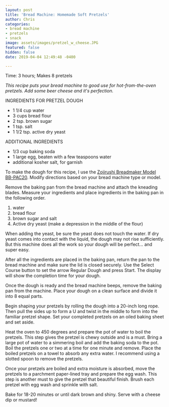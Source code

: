 ```yaml
---
layout: post
title: 'Bread Machine: Homemade Soft Pretzels'
author: Chris
categories:
- bread machine
- pretzels
- snack
image: assets/images/pretzel_w_cheese.JPG
featured: false
hidden: false
date: 2019-04-04 12:49:48 -0400

---
```

Time: 3 hours; Makes 8 pretzels

_This recipe puts your bread machine to good use for hot-from-the-oven pretzels. Add some beer cheese and it's perfection._

INGREDIENTS FOR PRETZEL DOUGH

* 1 1/4 cup water
* 3 cups bread flour
* 2 tsp. brown sugar
* 1 tsp. salt
* 1 1/2 tsp. active dry yeast

ADDITIONAL INGREDIENTS

* 1/3 cup baking soda
* 1 large egg, beaten with a few teaspoons water
* additional kosher salt, for garnish

To make the dough for this recipe, I use the [Zojirushi Breadmaker Model BB-PAC20](https://www.amazon.com/Zojirushi-BB-PAC20BA-BB-PAC20-Virtuoso-Breadmaker/dp/B0067MQM48/ref=sr_1_3?keywords=zojirushi+bread+machine+bbpac20&qid=1552254883&s=gateway&sr=8-3). Modify directions based on your bread machine type or model.

Remove the baking pan from the bread machine and attach the kneading blades. Measure your ingredients and place ingredients in the baking pan in the following order.

1. water
2. bread flour
3. brown sugar and salt
4. Active dry yeast (make a depression in the middle of the flour)

When adding the yeast, be sure the yeast does not touch the water. If dry yeast comes into contact with the liquid, the dough may not rise sufficiently. But this machine does all the work so your dough will be perfect... and super easy.

After all the ingredients are placed in the baking pan, return the pan to the bread machine and make sure the lid is closed securely. Use the Select Course button to set the arrow Regular Dough and press Start. The display will show the completion time for your dough.

Once the dough is ready and the bread machine beeps, remove the baking pan from the machine. Place your dough on a clean surface and divide it into 8 equal parts.

Begin shaping your pretzels by rolling the dough into a 20-inch long rope. Then pull the sides up to form a U and twist in the middle to form into the familiar pretzel shape. Set your completed pretzels on an oiled baking sheet and set aside.

Heat the oven to 450 degrees and prepare the pot of water to boil the pretzels. This step gives the pretzel is chewy outside and is a must. Bring a large pot of water to a simmering boil and add the baking soda to the pot. Boil the pretzels one or two at a time for one minute and remove. Place the boiled pretzels on a towel to absorb any extra water. I recommend using a slotted spoon to remove the pretzels.

Once your pretzels are boiled and extra moisture is absorbed, move the pretzels to a parchment paper-lined tray and prepare the egg wash. This step is another must to give the pretzel that beautiful finish. Brush each pretzel with egg wash and sprinkle with salt.

Bake for 18-20 minutes or until dark brown and shiny. Serve with a cheese dip or mustard!